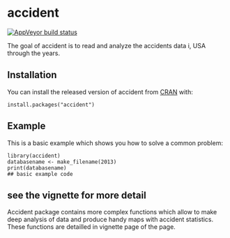 
# accident

<!-- badges: start -->
[![AppVeyor build status](https://ci.appveyor.com/api/projects/status/github/bouranDS/accident?branch=master&svg=true)](https://ci.appveyor.com/project/bouranDS/accident)
<!-- badges: end -->

The goal of accident is to read and analyze the accidents data i, USA through the years.

## Installation

You can install the released version of accident from [CRAN](https://CRAN.R-project.org) with:

``` {r echo TRUE}
install.packages("accident")
```

## Example

This is a basic example which shows you how to solve a common problem:

``` {r eval = FALSE}
library(accident)
databasename <- make_filename(2013)
print(databasename)
## basic example code
```
## see the vignette for more detail
Accident package contains more complex functions which allow to make deep analysis of
data and produce handy maps with accident statistics. These functions are detailled in 
vignette page of the page.
